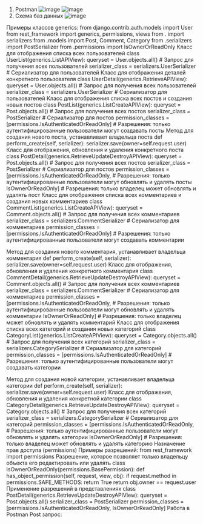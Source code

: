 1. Postman
![image](https://github.com/user-attachments/assets/9258e470-6a2a-44b4-a761-57a0f8cbd1ae)
![image](https://github.com/user-attachments/assets/ab7f198f-bc37-4d31-a4ab-bb5fa0d690bd)
2. Схема баз данных
![image](https://github.com/user-attachments/assets/9c6dbedf-033d-47c2-8219-a2a231ae3112)

Примеры классов generics: from django.contrib.auth.models import User from rest_framework import generics, permissions, views from . import serializers from .models import Post, Comment, Category from .serializers import PostSerializer from .permissions import IsOwnerOrReadOnly Класс для отображения списка всех пользователей class UserList(generics.ListAPIView): queryset = User.objects.all() # Запрос для получения всех пользователей serializer_class = serializers.UserSerializer # Сериализатор для пользователей Класс для отображения деталей конкретного пользователя class UserDetail(generics.RetrieveAPIView): queryset = User.objects.all() # Запрос для получения всех пользователей serializer_class = serializers.UserSerializer # Сериализатор для пользователей Класс для отображения списка всех постов и создания новых постов class PostList(generics.ListCreateAPIView): queryset = Post.objects.all() # Запрос для получения всех постов serializer_class = PostSerializer # Сериализатор для постов permission_classes = [permissions.IsAuthenticatedOrReadOnly] # Разрешения: только аутентифицированные пользователи могут создавать посты
Метод для создания нового поста, устанавливает владельца поста
def perform_create(self, serializer): serializer.save(owner=self.request.user) Класс для отображения, обновления и удаления конкретного поста class PostDetail(generics.RetrieveUpdateDestroyAPIView): queryset = Post.objects.all() # Запрос для получения всех постов serializer_class = PostSerializer # Сериализатор для постов permission_classes = [permissions.IsAuthenticatedOrReadOnly, # Разрешения: только аутентифицированные пользователи могут обновлять и удалять посты IsOwnerOrReadOnly] # Разрешения: только владелец может обновлять и удалять пост Класс для отображения списка всех комментариев и создания новых комментариев class CommentList(generics.ListCreateAPIView): queryset = Comment.objects.all() # Запрос для получения всех комментариев serializer_class = serializers.CommentSerializer # Сериализатор для комментариев permission_classes = [permissions.IsAuthenticatedOrReadOnly] # Разрешения: только аутентифицированные пользователи могут создавать комментарии

Метод для создания нового комментария, устанавливает владельца комментария
def perform_create(self, serializer): serializer.save(owner=self.request.user) Класс для отображения, обновления и удаления конкретного комментария class CommentDetail(generics.RetrieveUpdateDestroyAPIView): queryset = Comment.objects.all() # Запрос для получения всех комментариев serializer_class = serializers.CommentSerializer # Сериализатор для комментариев permission_classes = [permissions.IsAuthenticatedOrReadOnly, # Разрешения: только аутентифицированные пользователи могут обновлять и удалять комментарии IsOwnerOrReadOnly] # Разрешения: только владелец может обновлять и удалять комментарий Класс для отображения списка всех категорий и создания новых категорий class CategoryList(generics.ListCreateAPIView): queryset = Category.objects.all() # Запрос для получения всех категорий serializer_class = serializers.CategorySerializer # Сериализатор для категорий permission_classes = [permissions.IsAuthenticatedOrReadOnly] # Разрешения: только аутентифицированные пользователи могут создавать категории

Метод для создания новой категории, устанавливает владельца категории
def perform_create(self, serializer): serializer.save(owner=self.request.user) Класс для отображения, обновления и удаления конкретной категории class CategoryDetail(generics.RetrieveUpdateDestroyAPIView): queryset = Category.objects.all() # Запрос для получения всех категорий serializer_class = serializers.CategorySerializer # Сериализатор для категорий permission_classes = [permissions.IsAuthenticatedOrReadOnly, # Разрешения: только аутентифицированные пользователи могут обновлять и удалять категории IsOwnerOrReadOnly] # Разрешения: только владелец может обновлять и удалять категорию Назначение прав доступа (permissions) Примеры разрешений: from rest_framework import permissions Разрешение, которое позволяет только владельцу объекта его редактировать или удалять class IsOwnerOrReadOnly(permissions.BasePermission): def has_object_permission(self, request, view, obj): if request.method in permissions.SAFE_METHODS: return True return obj.owner == request.user Применение разрешений в представлениях class PostDetail(generics.RetrieveUpdateDestroyAPIView): queryset = Post.objects.all() serializer_class = PostSerializer permission_classes = [permissions.IsAuthenticatedOrReadOnly, IsOwnerOrReadOnly] Работа в Postman Post запрос:
